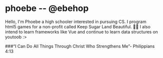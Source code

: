 # phoebe -- @ebehop
Hello, I'm Phoebe a high schooler interested in pursuing CS. I program html5 games for a non-profit called Keep Sugar Land Beautiful. 🌳🐸 I also intend to learn frameworks like Vue and continue to learn data structures on youtoob :> 


###“I Can Do All Things Through Christ Who Strengthens Me”- Philippians 4:13
<!--
**ebeohp/ebeohp** is a ✨ _special_ ✨ repository because its `README.md` (this file) appears on your GitHub profile.

Here are some ideas to get you started:

- 🔭 I’m currently working on ...
- 🌱 I’m currently learning ...
- 👯 I’m looking to collaborate on ...
- 🤔 I’m looking for help with ...
- 💬 Ask me about ...
- 📫 How to reach me: ...
- 😄 Pronouns: ...
- ⚡ Fun fact: ...
-->
